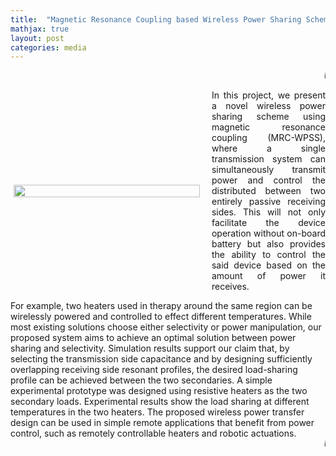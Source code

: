 ```yaml
---
title:  "Magnetic Resonance Coupling based Wireless Power Sharing Scheme (MRC-WPSS)"
mathjax: true
layout: post
categories: media
---
```

<style>
  .post_container {
  display: flex;
  flex-direction: row;
  align-items: center;
  justify-content: space-between;
  flex-wrap: wrap;
}

/* Set padding-left or padding-right equal to 0 in main code */
.flex-item-text {
  flex: 35%;
/*   border: 1px solid blue; */
  padding-left:1em;
  padding-right:1em;
  justify-content: space-around;
}

/* Main column */
.flex-item-pic {
  flex: 58%;
/*   border: 1px solid blue; */
  padding: 5px;
  align-content: space-around;
}

/* Responsive layout - makes a one column layout instead of a two-column layout */
@media (max-width: 800px) {
  .post_container {
    flex-direction: column;
  }
  .flex-item-text{
    padding: 0px;
  }
  .flex-item-pic{
    max-width: 90%;
  }
}

</style>

<marquee>    <i>Under review in IEEE T-ASE</i>    </marquee>
<div class="post_container">
      <div class="flex-item-pic">
        <img src="/GodwinPonraj/assets/Fig_WPT_sch.jpg" width = "100%" height = "100%">
      </div>
      <div class="flex-item-text" align="justify" style="padding-right:0px">
        In this project, we present a novel wireless power sharing scheme using magnetic resonance coupling (MRC-WPSS), where a single transmission system can simultaneously transmit power and control the distributed between two entirely passive receiving sides. 
This will not only facilitate the device operation without on-board battery but also provides the ability to control the said device based on the amount of power it receives.
      </div>
</div>

<!--more-->
For example, two heaters used in therapy around the same region can be wirelessly powered and controlled to effect different temperatures. 
While most existing solutions choose either selectivity or power manipulation, our proposed system aims to achieve an optimal solution between power sharing and selectivity. 
Simulation results support our claim that, by selecting the transmission side capacitance and by designing sufficiently overlapping receiving side resonant profiles, 
the desired load-sharing profile can be achieved between the two secondaries. 
A simple experimental prototype was designed using resistive heaters as the two secondary loads. 
Experimental results show the load sharing at different temperatures in the two heaters.
The proposed wireless power transfer design can be used in simple remote applications that benefit from power control, such as remotely controllable heaters and robotic actuations.
<marquee>    <i>Under review in IEEE T-ASE</i>    </marquee>

<!--
![Schematic](/GodwinPonraj_contrast/assets/Fig_WPT_sch.jpg)
<img src = "/GodwinPonraj/assets/Fig_WPT_sch.jpg" align = "right" margin-right = "10em" width = "400" height = "200"/>
In this project, we present a novel wireless power sharing scheme using magnetic resonance coupling (MRC-WPSS), 
where a single transmission system can simultaneously transmit power and control the distributed between two entirely passive receiving sides. 
This will not only facilitate the device operation without on-board battery but also provides the ability to control the said device based on the amount of power it receives.
<br clear = "right"/>
-->
<!--
<div align="center">
    <marquee> 
        _Currently under review in IEEE T-ASE_
    </marquee>
</div>
-->
